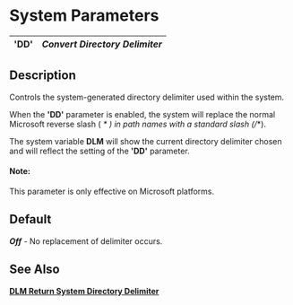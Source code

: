 # System Parameters

**'DD'** |  **_Convert Directory Delimiter_**  
---|---  
  
##  Description

Controls the system-generated directory delimiter used within the system.

When the **'DD'** parameter is enabled, the system will replace the normal Microsoft reverse slash ( **\** ) in path names with a standard slash (**/**).

The system variable **DLM** will show the current directory delimiter chosen and will reflect the setting of the **'DD'** parameter.

#### **Note:**  
This parameter is only effective on Microsoft platforms.

##  Default

**_Off_** \- No replacement of delimiter occurs.

## See Also

[**DLM Return System Directory Delimiter**](../variables/dlm.md)
